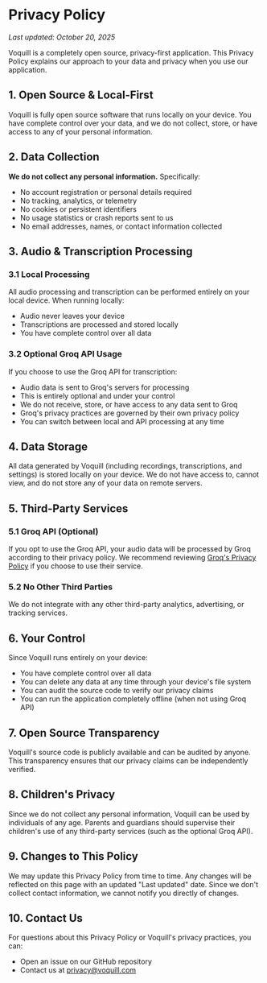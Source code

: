 # Privacy Policy

_Last updated: October 20, 2025_

Voquill is a completely open source, privacy-first application. This Privacy Policy explains our approach to your data and privacy when you use our application.

## 1. Open Source & Local-First

Voquill is fully open source software that runs locally on your device. You have complete control over your data, and we do not collect, store, or have access to any of your personal information.

## 2. Data Collection

**We do not collect any personal information.** Specifically:

- No account registration or personal details required
- No tracking, analytics, or telemetry
- No cookies or persistent identifiers
- No usage statistics or crash reports sent to us
- No email addresses, names, or contact information collected

## 3. Audio & Transcription Processing

### 3.1 Local Processing

All audio processing and transcription can be performed entirely on your local device. When running locally:

- Audio never leaves your device
- Transcriptions are processed and stored locally
- You have complete control over all data

### 3.2 Optional Groq API Usage

If you choose to use the Groq API for transcription:

- Audio data is sent to Groq's servers for processing
- This is entirely optional and under your control
- We do not receive, store, or have access to any data sent to Groq
- Groq's privacy practices are governed by their own privacy policy
- You can switch between local and API processing at any time

## 4. Data Storage

All data generated by Voquill (including recordings, transcriptions, and settings) is stored locally on your device. We do not have access to, cannot view, and do not store any of your data on remote servers.

## 5. Third-Party Services

### 5.1 Groq API (Optional)

If you opt to use the Groq API, your audio data will be processed by Groq according to their privacy policy. We recommend reviewing [Groq's Privacy Policy](https://groq.com/privacy-policy/) if you choose to use their service.

### 5.2 No Other Third Parties

We do not integrate with any other third-party analytics, advertising, or tracking services.

## 6. Your Control

Since Voquill runs entirely on your device:

- You have complete control over all data
- You can delete any data at any time through your device's file system
- You can audit the source code to verify our privacy claims
- You can run the application completely offline (when not using Groq API)

## 7. Open Source Transparency

Voquill's source code is publicly available and can be audited by anyone. This transparency ensures that our privacy claims can be independently verified.

## 8. Children's Privacy

Since we do not collect any personal information, Voquill can be used by individuals of any age. Parents and guardians should supervise their children's use of any third-party services (such as the optional Groq API).

## 9. Changes to This Policy

We may update this Privacy Policy from time to time. Any changes will be reflected on this page with an updated "Last updated" date. Since we don't collect contact information, we cannot notify you directly of changes.

## 10. Contact Us

For questions about this Privacy Policy or Voquill's privacy practices, you can:

- Open an issue on our GitHub repository
- Contact us at [privacy@voquill.com](mailto:privacy@voquill.com)
